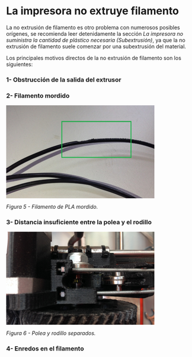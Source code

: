 # La impresora no extruye filamento

La no extrusión de filamento es otro problema con numerosos posibles orígenes, se recomienda leer detenidamente la sección *La impresora no suministra la cantidad de plástico necesaria (Subextrusión)*, ya que la no extrusión de filamento suele comenzar por una subextrusión del material.

Los principales motivos directos de la no extrusión de filamento son los siguientes:


### 1- Obstrucción de la salida del extrusor



### 2- Filamento mordido

<img src="fm.JPG" alt="fm" height="250" width="400" align="middle">

*Figura 5 - Filamento de PLA mordido.*


### 3- Distancia insuficiente entre la polea y el rodillo

<img src="polea.JPG" alt="polea" height="250" width="400" align="middle">

*Figura 6 - Polea y rodillo separados.*


### 4- Enredos en el filamento

